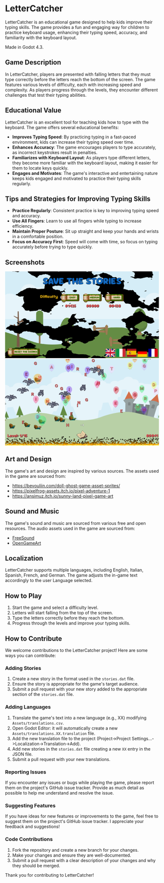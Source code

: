 # LetterCatcher

LetterCatcher is an educational game designed to help kids improve their typing skills. The game provides a fun and engaging way for children to practice keyboard usage, enhancing their typing speed, accuracy, and familiarity with the keyboard layout.

Made in Godot 4.3.

## Game Description

In LetterCatcher, players are presented with falling letters that they must type correctly before the letters reach the bottom of the screen. The game features various levels of difficulty, each with increasing speed and complexity. As players progress through the levels, they encounter different challenges that test their typing abilities.

## Educational Value

LetterCatcher is an excellent tool for teaching kids how to type with the keyboard. The game offers several educational benefits:

- **Improves Typing Speed**: By practicing typing in a fast-paced environment, kids can increase their typing speed over time.
- **Enhances Accuracy**: The game encourages players to type accurately, as incorrect keystrokes result in penalties.
- **Familiarizes with Keyboard Layout**: As players type different letters, they become more familiar with the keyboard layout, making it easier for them to locate keys quickly.
- **Engages and Motivates**: The game's interactive and entertaining nature keeps kids engaged and motivated to practice their typing skills regularly.

## Tips and Strategies for Improving Typing Skills

- **Practice Regularly**: Consistent practice is key to improving typing speed and accuracy.
- **Use All Fingers**: Learn to use all fingers while typing to increase efficiency.
- **Maintain Proper Posture**: Sit up straight and keep your hands and wrists in a comfortable position.
- **Focus on Accuracy First**: Speed will come with time, so focus on typing accurately before trying to type quickly.

## Screenshots

![Screenshot 1](screenshots/screenshot1.png)
![Screenshot 2](screenshots/screenshot2.png)

## Art and Design

The game's art and design are inspired by various sources. The assets used in the game are sourced from:

- https://bevouliin.com/doll-ghost-game-asset-sprites/
- https://pixelfrog-assets.itch.io/pixel-adventure-1
- https://ansimuz.itch.io/sunny-land-pixel-game-art

## Sound and Music

The game's sound and music are sourced from various free and open resources. The audio assets used in the game are sourced from:

- [FreeSound](https://freesound.org/)
- [OpenGameArt](https://opengameart.org/)

## Localization

LetterCatcher supports multiple languages, including English, Italian, Spanish, French, and German. The game adjusts the in-game text accordingly to the user Language selected.

## How to Play

1. Start the game and select a difficulty level.
2. Letters will start falling from the top of the screen.
3. Type the letters correctly before they reach the bottom.
4. Progress through the levels and improve your typing skills.

## How to Contribute

We welcome contributions to the LetterCatcher project! Here are some ways you can contribute:

### Adding Stories

1. Create a new story in the format used in the `stories.dat` file.
2. Ensure the story is appropriate for the game's target audience.
3. Submit a pull request with your new story added to the appropriate section of the `stories.dat` file.

### Adding Languages

1. Translate the game's text into a new language (e.g., XX) modifying `Assets/translations.csv`.
2. Open Godot Editor: it will automatically create a new `Assets/translations.XX.translation` file.
3. Add the new translation file to the project (Project->Project Settings...->Localization->Translation->Add).
4. Add new stories in the `stories.dat` file creating a new `XX` entry in the JSON file.
5. Submit a pull request with your new translations.

### Reporting Issues

If you encounter any issues or bugs while playing the game, please report them on the project's GitHub issue tracker. Provide as much detail as possible to help me understand and resolve the issue.

### Suggesting Features

If you have ideas for new features or improvements to the game, feel free to suggest them on the project's GitHub issue tracker. I appreciate your feedback and suggestions!

### Code Contributions

1. Fork the repository and create a new branch for your changes.
2. Make your changes and ensure they are well-documented.
3. Submit a pull request with a clear description of your changes and why they should be merged.

Thank you for contributing to LetterCatcher!

